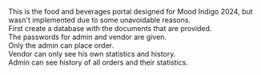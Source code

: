 This is the food and beverages portal designed for Mood Indigo 2024, but wasn't implemented due to some unavoidable reasons.<br/>
First create a database with the documents that are provided. <br/>
The passwords for admin and vendor are given.<br/>
Only the admin can place order.<br/>
Vendor can only see his own statistics and history.<br/>
Admin can see history of all orders and their statistics.<br/>
